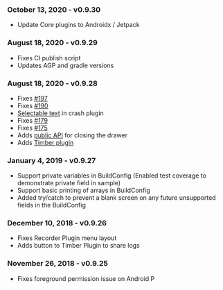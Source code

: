 ### October 13, 2020 - v0.9.30
- Update Core plugins to Androidx / Jetpack

### August 18, 2020 - v0.9.29
- Fixes CI publish script
- Updates AGP and gradle versions

### August 18, 2020 - v0.9.28
- Fixes [#197](https://github.com/willowtreeapps/Hyperion-Android/issues/197)
- Fixes [#190](https://github.com/willowtreeapps/Hyperion-Android/issues/190)
- [Selectable text](https://github.com/willowtreeapps/Hyperion-Android/pull/188) in crash plugin
- Fixes [#179](https://github.com/willowtreeapps/Hyperion-Android/issues/179)
- Fixes [#175](https://github.com/willowtreeapps/Hyperion-Android/issues/175)
- Adds [public API](https://github.com/willowtreeapps/Hyperion-Android/pull/177) for closing the drawer
- Adds [Timber plugin](https://github.com/willowtreeapps/Hyperion-Android/pull/174)

### January 4, 2019 - v0.9.27
- Support private variables in BuildConfig (Enabled test coverage to demonstrate private field in sample)
- Support basic printing of arrays in BuildConfig
- Added try/catch to prevent a blank screen on any future unsupported fields in the BuildConfig

### December 10, 2018 - v0.9.26
- Fixes Recorder Plugin menu layout
- Adds button to Timber Plugin to share logs

### November 26, 2018 - v0.9.25
- Fixes foreground permission issue on Android P